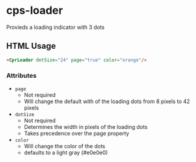 # cps-loader
Provieds a loading indicator with 3 dots

## HTML Usage
```html
<CprLoader dotSize="24" page="true" color="orange"/>
```

### Attributes
- `page`
    - Not required
    - Will change the default with of the loading dots from 8 pixels to 42 pixels
- `dotSize`
    - Not required
    - Determines the width in pixels of the loading dots
    - Takes precedence over the page property
- `color`
    - Will change the color of the dots
    - defaults to a light gray (#e0e0e0)

